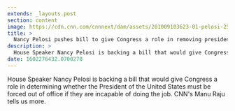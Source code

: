 ```yaml
--- 
extends: _layouts.post 
section: content 
image: https://cdn.cnn.com/cnnnext/dam/assets/201009103623-01-pelosi-25th-amendment-1009-super-tease.jpg 
title: > 
  Nancy Pelosi pushes bill to give Congress a role in removing presidents 
description: > 
  House Speaker Nancy Pelosi is backing a bill that would give Congress a role in determining whether the President of the United States must be forced out of office if they are incapable of doing the job.CNN's Manu Raju tells us more. 
date: 1602276432.0700278 
--- 
```

House Speaker Nancy Pelosi is backing a bill that would give Congress a role in determining whether the President of the United States must be forced out of office if they are incapable of doing the job. CNN's Manu Raju tells us more.